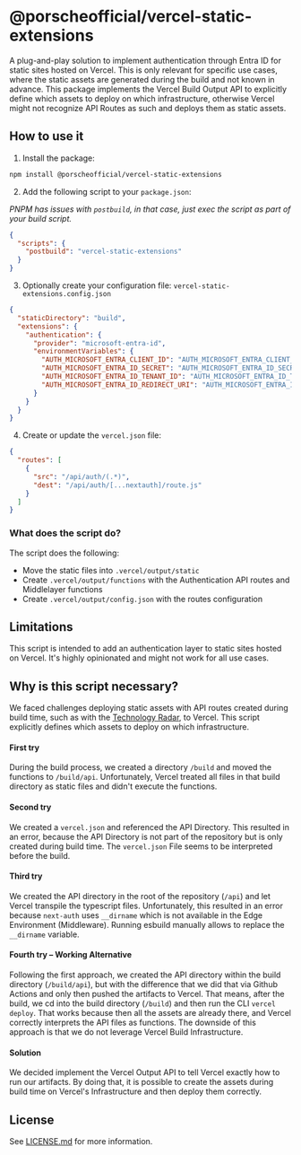 # @porscheofficial/vercel-static-extensions
 
A plug-and-play solution to implement authentication through Entra ID for static sites hosted on Vercel.
This is only relevant for specific use cases, where the static assets are generated during the build and not known in advance.
This package implements the Vercel Build Output API to explicitly define which assets to deploy on which infrastructure, otherwise Vercel might not recognize API Routes as such and deploys them as static assets.

## How to use it

1. Install the package:

```bash
npm install @porscheofficial/vercel-static-extensions
```

2. Add the following script to your `package.json`:

*PNPM has issues with `postbuild`, in that case, just exec the script as part of your build script.*

```json
{
  "scripts": {
    "postbuild": "vercel-static-extensions"
  }
}
```

3. Optionally create your configuration file: `vercel-static-extensions.config.json`

```json
{
  "staticDirectory": "build",
  "extensions": {
    "authentication": {
      "provider": "microsoft-entra-id",
      "environmentVariables": {
        "AUTH_MICROSOFT_ENTRA_CLIENT_ID": "AUTH_MICROSOFT_ENTRA_CLIENT_ID1",
        "AUTH_MICROSOFT_ENTRA_ID_SECRET": "AUTH_MICROSOFT_ENTRA_ID_SECRET2",
        "AUTH_MICROSOFT_ENTRA_ID_TENANT_ID": "AUTH_MICROSOFT_ENTRA_ID_TENANT_ID2",
        "AUTH_MICROSOFT_ENTRA_ID_REDIRECT_URI": "AUTH_MICROSOFT_ENTRA_ID_REDIRECT_URI2"
      }
    }
  }
}
```

4. Create or update the `vercel.json` file:

```json
{
  "routes": [
    {
      "src": "/api/auth/(.*)",
      "dest": "/api/auth/[...nextauth]/route.js"
    }
  ]
}
```

### What does the script do?

The script does the following:

* Move the static files into `.vercel/output/static`
* Create `.vercel/output/functions` with the Authentication API routes and Middlelayer functions
* Create `.vercel/output/config.json` with the routes configuration

## Limitations

This script is intended to add an authentication layer to static sites hosted on Vercel.
It's highly opinionated and might not work for all use cases.

## Why is this script necessary?

We faced challenges deploying static assets with API routes created during build time, such as with the [Technology Radar](https://github.com/porscheofficial/porschedigital-technology-radar), to Vercel.
This script explicitly defines which assets to deploy on which infrastructure.

#### First try
During the build process, we created a directory `/build` and moved the functions to `/build/api`.
Unfortunately, Vercel treated all files in that build directory as static files and didn't execute the functions.

#### Second try
We created a `vercel.json` and referenced the API Directory. This resulted in an error, because the API Directory is not part of the repository but is only created during build time.
The `vercel.json` File seems to be interpreted before the build.

#### Third try
We created the API directory in the root of the repository (`/api`) and let Vercel transpile the typescript files.
Unfortunately, this resulted in an error because `next-auth` uses `__dirname` which is not available in the Edge Environment (Middleware).
Running esbuild manually allows to replace the `__dirname` variable.

#### Fourth try – Working Alternative
Following the first approach, we created the API directory within the build directory (`/build/api`), but with the difference that we did that via Github Actions and only then pushed the artifacts to Vercel.
That means, after the build, we cd into the build directory (`/build`) and then run the CLI `vercel deploy`.
That works because then all the assets are already there, and Vercel correctly interprets the API files as functions.
The downside of this approach is that we do not leverage Vercel Build Infrastructure.

#### Solution
We decided implement the Vercel Output API to tell Vercel exactly how to run our artifacts.
By doing that, it is possible to create the assets during build time on Vercel's Infrastructure and then deploy them correctly.

## License

See [LICENSE.md](LICENSE.md) for more information.

